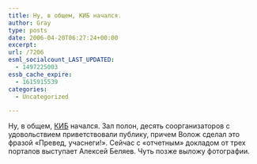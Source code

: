 ```yaml
---
title: Ну, в общем, КИБ начался.
author: Gray
type: posts
date: 2006-04-20T06:27:24+00:00
excerpt:
url: /7206
esml_socialcount_LAST_UPDATED:
  - 1497225003
essb_cache_expire:
  - 1615915539
categories:
  - Uncategorized

---
```








Ну, в общем, <a href="http://ibconf.ru/" target="_blank">КИБ</a> начался. Зал полон, десять соорганизаторов с удовольствием приветствовали публику, причем Волож сделал это фразой &#171;Превед, учаснеги!&#187;. Сейчас с &#171;отчетным&#187; докладом от трех порталов выступает Алексей Беляев. Чуть позже выложу фотографии.